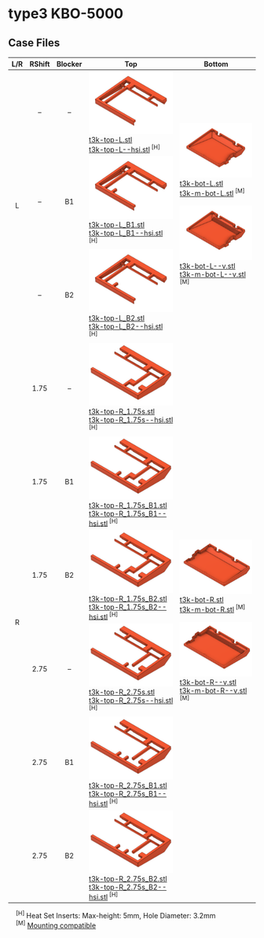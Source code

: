 # type3 KBO-5000

## Case Files

<table>
  <thead>
    <tr>
      <th>L/R</th>
      <th>RShift</th>
      <th>Blocker</th>
      <th>Top</th>
      <th>Bottom</th>
    </tr>
  </thead>
  <tbody>
    <tr>
      <td rowspan="5" align="center">L</td>
      <td align="center">–</td>
      <td align="center">–</td>
      <td width="50%">
        <img src=".images/t3k-t-l.png" />
        <br />
        <a href="top/t3k-top-L.stl">t3k-top-L.stl</a>
        <br />
        <a href="top/t3k-top-L--hsi.stl">t3k-top-L--hsi.stl</a><sup> [H]</sup>
      </td>
      <td rowspan="5" width="50%">
        <img src=".images/t3k-b-l.png" />
        <br />
        <a href="bottom/t3k-bot-L.stl">t3k-bot-L.stl</a>
        <br />
        <a href="bottom/t3k-m-bot-L.stl">t3k-m-bot-L.stl</a><sup> [M]</sup>
        <br />
        <br />
        <img src=".images/t3k-b-l-v.png" />
        <br />
        <a href="bottom/t3k-bot-L--v.stl">t3k-bot-L--v.stl</a>
        <br />
        <a href="bottom/t3k-m-bot-L--v.stl">t3k-m-bot-L--v.stl</a><sup> [M]</sup>
      </td>
    </tr>
    <tr></tr>
    <tr>
      <td align="center">–</td>
      <td align="center">B1</td>
      <td>
        <img src=".images/t3k-t-l-b1.png" />
        <br />
        <a href="top/t3k-top-L_B1.stl">t3k-top-L_B1.stl</a>
        <br />
        <a href="top/t3k-top-L_B1--hsi.stl">t3k-top-L_B1--hsi.stl</a><sup> [H]</sup>
      </td>
    </tr>
    <tr></tr>
    <tr>
      <td align="center">–</td>
      <td align="center">B2</td>
      <td>
        <img src=".images/t3k-t-l-b2.png" />
        <br />
        <a href="top/t3k-top-L_B2.stl">t3k-top-L_B2.stl</a>
        <br />
        <a href="top/t3k-top-L_B2--hsi.stl">t3k-top-L_B2--hsi.stl</a><sup> [H]</sup>
      </td>
    </tr>
    <tr></tr>
    <tr>
      <td rowspan="11" align="center">R</td>
      <td align="center">1.75</td>
      <td align="center">–</td>
      <td>
        <img src=".images/t3k-t-r-1.75.png" />
        <br />
        <a href="top/t3k-top-R_1.75s.stl">t3k-top-R_1.75s.stl</a>
        <br />
        <a href="top/t3k-top-R_1.75s--hsi.stl">t3k-top-R_1.75s--hsi.stl</a><sup> [H]</sup>
      </td>
      <td rowspan="11">
        <img src=".images/t3k-b-r.png" />
        <br />
        <a href="bottom/t3k-bot-R.stl">t3k-bot-R.stl</a>
        <br />
        <a href="bottom/t3k-m-bot-R.stl">t3k-m-bot-R.stl</a><sup> [M]</sup>
        <br />
        <br />
        <img src=".images/t3k-b-r-v.png" />
        <br />
        <a href="bottom/t3k-bot-R--v.stl">t3k-bot-R--v.stl</a>
        <br />
        <a href="bottom/t3k-m-bot-R--v.stl">t3k-m-bot-R--v.stl</a><sup> [M]</sup>
      </td>
    </tr>
    <tr></tr>
    <tr>
      <td align="center">1.75</td>
      <td align="center">B1</td>
      <td>
        <img src=".images/t3k-t-r-1.75-b1.png" />
        <br />
        <a href="top/t3k-top-R_1.75s_B1.stl">t3k-top-R_1.75s_B1.stl</a>
        <br />
        <a href="top/t3k-top-R_1.75s_B1--hsi.stl">t3k-top-R_1.75s_B1--hsi.stl</a><sup> [H]</sup>
      </td>
    </tr>
    <tr></tr>
    <tr>
      <td align="center">1.75</td>
      <td align="center">B2</td>
      <td>
        <img src=".images/t3k-t-r-1.75-b2.png" />
        <br />
        <a href="top/t3k-top-R_1.75s_B2.stl">t3k-top-R_1.75s_B2.stl</a>
        <br />
        <a href="top/t3k-top-R_1.75s_B2--hsi.stl">t3k-top-R_1.75s_B2--hsi.stl</a><sup> [H]</sup>
      </td>
    </tr>
    <tr></tr>
    <tr>
      <td align="center">2.75</td>
      <td align="center">–</td>
      <td>
        <img src=".images/t3k-t-r-2.75.png" />
        <br />
        <a href="top/t3k-top-R_2.75s.stl">t3k-top-R_2.75s.stl</a>
        <br />
        <a href="top/t3k-top-R_2.75s--hsi.stl">t3k-top-R_2.75s--hsi.stl</a><sup> [H]</sup>
      </td>
    </tr>
    <tr></tr>
    <tr>
      <td align="center">2.75</td>
      <td align="center">B1</td>
      <td>
        <img src=".images/t3k-t-r-2.75-b1.png" />
        <br />
        <a href="top/t3k-top-R_2.75s_B1.stl">t3k-top-R_2.75s_B1.stl</a>
        <br />
        <a href="top/t3k-top-R_2.75s_B1--hsi.stl">t3k-top-R_2.75s_B1--hsi.stl</a><sup> [H]</sup>
      </td>
    </tr>
    <tr></tr>
    <tr>
      <td align="center">2.75</td>
      <td align="center">B2</td>
      <td>
        <img src=".images/t3k-t-r-2.75-b2.png" />
        <br />
        <a href="top/t3k-top-R_2.75s_B2.stl">t3k-top-R_2.75s_B2.stl</a>
        <br />
        <a href="top/t3k-top-R_2.75s_B2--hsi.stl">t3k-top-R_2.75s_B2--hsi.stl</a><sup> [H]</sup>
      </td>
    </tr>
  </tbody>
</table>

&nbsp;&nbsp;&nbsp;&nbsp;<sup>[H]</sup> Heat Set Inserts: Max-height: 5mm, Hole Diameter: 3.2mm
<br>
&nbsp;&nbsp;&nbsp;&nbsp;<sup>[M]</sup> <a href="../../mounting/">Mounting compatible</a>
